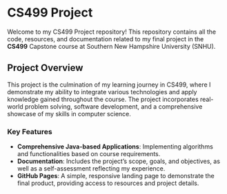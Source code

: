 # CS499 Project

Welcome to my CS499 Project repository! This repository contains all the code, resources, and documentation related to my final project in the **CS499** Capstone course at Southern New Hampshire University (SNHU).

## Project Overview

This project is the culmination of my learning journey in CS499, where I demonstrate my ability to integrate various technologies and apply knowledge gained throughout the course. The project incorporates real-world problem solving, software development, and a comprehensive showcase of my skills in computer science.

### Key Features
- **Comprehensive Java-based Applications**: Implementing algorithms and functionalities based on course requirements.
- **Documentation**: Includes the project’s scope, goals, and objectives, as well as a self-assessment reflecting my experience.
- **GitHub Pages**: A simple, responsive landing page to demonstrate the final product, providing access to resources and project details.


